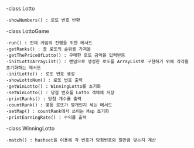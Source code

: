 -class Lotto

    -showNumbers() : 로또 번호 반환

-class LottoGame

    -run() : 전체 게임의 진행을 위한 메서드
    -getRanks() : 총 로또의 순위를 가져옴
    -getThePriceOfLotto() : 구매한 로또 금액을 입력받음
    -initLottoArrayList() : 랜덤으로 생성한 로또를 ArrayList로 구현하기 위해 각각을 초기화하는 메서드
    -initLotto() : 로또 번호 생성
    -showLottoNum() : 로또 번호 출력
    -getWinLotto() : WinningLotto를 초기화
    -setWinLotto() : 당첨 번호를 Lotto 객체에 저장
    -printRanks() : 당첨 개수를 출력
    -countRank() : 몇등 로또가 몇개인지 세는 메서드
    -setMap() : countRank에서 쓰이는 Map 초기화
    -printEarningRate() : 수익률 출력

-class WinningLotto

    -match() : hashset을 이용해 각 번호가 당첨번호와 얼만큼 맞는지 계산
